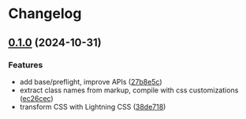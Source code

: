 # Changelog

## [0.1.0](https://github.com/balintbrews/tailwindcss-in-browser/compare/tailwindcss-in-browser-v0.0.1...tailwindcss-in-browser-v0.1.0) (2024-10-31)


### Features

* add base/preflight, improve APIs ([27b8e5c](https://github.com/balintbrews/tailwindcss-in-browser/commit/27b8e5c03bf0af6f0cdfed9517944d363a892c99))
* extract class names from markup, compile with css customizations ([ec26cec](https://github.com/balintbrews/tailwindcss-in-browser/commit/ec26cecc9617fa1381c60376a1fe8c7dcbb7000f))
* transform CSS with Lightning CSS ([38de718](https://github.com/balintbrews/tailwindcss-in-browser/commit/38de718fdb2f834d3d94a42801c3c6fb70a9ed9a))

